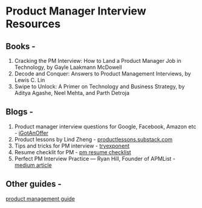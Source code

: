 # Product Manager Interview Resources

## Books -
1. Cracking the PM Interview: How to Land a Product Manager Job in Technology, by Gayle Laakmann McDowell
2. Decode and Conquer: Answers to Product Management Interviews, by Lewis C. Lin
3. Swipe to Unlock: A Primer on Technology and Business Strategy, by Aditya Agashe, Neel Mehta, and Parth Detroja

## Blogs -
1. Product manager interview questions for Google, Facebook, Amazon etc - [iGotAnOffer](https://igotanoffer.com/blogs/tech/tagged/popular)
2. Product lessons by Lind Zheng - [productlessons.substack.com](https://productlessons.substack.com/)
3. Tips and tricks for PM interview - [tryexponent](https://blog.tryexponent.com/)
4. Resume checklit for PM - [pm resume checklist](https://blog.tryexponent.com/pm-resume-checklist/)
5. Perfect PM Interview Practice — Ryan Hill, Founder of APMList - [medium article](https://medium.com/exponent/perfect-pm-interview-practice-ryan-hill-founder-of-apmlist-595d2a3f697a)

## Other guides -
[product management guide](https://github.com/vipl0ve/product-management-guide)
